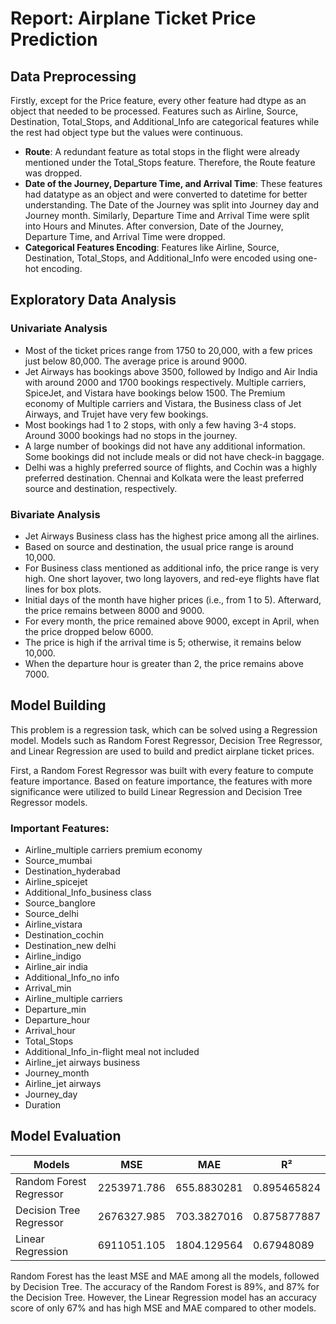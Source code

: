 # Report: Airplane Ticket Price Prediction

## Data Preprocessing
Firstly, except for the Price feature, every other feature had dtype as an object that needed to be processed. Features such as Airline, Source, Destination, Total_Stops, and Additional_Info are categorical features while the rest had object type but the values were continuous.

- **Route**: A redundant feature as total stops in the flight were already mentioned under the Total_Stops feature. Therefore, the Route feature was dropped.
- **Date of the Journey, Departure Time, and Arrival Time**: These features had datatype as an object and were converted to datetime for better understanding. The Date of the Journey was split into Journey day and Journey month. Similarly, Departure Time and Arrival Time were split into Hours and Minutes. After conversion, Date of the Journey, Departure Time, and Arrival Time were dropped.
- **Categorical Features Encoding**: Features like Airline, Source, Destination, Total_Stops, and Additional_Info were encoded using one-hot encoding.

## Exploratory Data Analysis

### Univariate Analysis
- Most of the ticket prices range from 1750 to 20,000, with a few prices just below 80,000. The average price is around 9000.
- Jet Airways has bookings above 3500, followed by Indigo and Air India with around 2000 and 1700 bookings respectively. Multiple carriers, SpiceJet, and Vistara have bookings below 1500. The Premium economy of Multiple carriers and Vistara, the Business class of Jet Airways, and Trujet have very few bookings.
- Most bookings had 1 to 2 stops, with only a few having 3-4 stops. Around 3000 bookings had no stops in the journey.
- A large number of bookings did not have any additional information. Some bookings did not include meals or did not have check-in baggage.
- Delhi was a highly preferred source of flights, and Cochin was a highly preferred destination. Chennai and Kolkata were the least preferred source and destination, respectively.

### Bivariate Analysis
- Jet Airways Business class has the highest price among all the airlines.
- Based on source and destination, the usual price range is around 10,000.
- For Business class mentioned as additional info, the price range is very high. One short layover, two long layovers, and red-eye flights have flat lines for box plots.
- Initial days of the month have higher prices (i.e., from 1 to 5). Afterward, the price remains between 8000 and 9000.
- For every month, the price remained above 9000, except in April, when the price dropped below 6000.
- The price is high if the arrival time is 5; otherwise, it remains below 10,000.
- When the departure hour is greater than 2, the price remains above 7000.

## Model Building
This problem is a regression task, which can be solved using a Regression model. Models such as Random Forest Regressor, Decision Tree Regressor, and Linear Regression are used to build and predict airplane ticket prices.

First, a Random Forest Regressor was built with every feature to compute feature importance. Based on feature importance, the features with more significance were utilized to build Linear Regression and Decision Tree Regressor models.

### Important Features:
- Airline_multiple carriers premium economy
- Source_mumbai
- Destination_hyderabad
- Airline_spicejet
- Additional_Info_business class
- Source_banglore
- Source_delhi
- Airline_vistara
- Destination_cochin
- Destination_new delhi
- Airline_indigo
- Airline_air india
- Additional_Info_no info
- Arrival_min
- Airline_multiple carriers
- Departure_min
- Departure_hour
- Arrival_hour
- Total_Stops
- Additional_Info_in-flight meal not included
- Airline_jet airways business
- Journey_month
- Airline_jet airways
- Journey_day
- Duration

## Model Evaluation
| Models                    | MSE          | MAE         | R²          |
|---------------------------|--------------|-------------|-------------|
| Random Forest Regressor   | 2253971.786  | 655.8830281 | 0.895465824 |
| Decision Tree Regressor   | 2676327.985  | 703.3827016 | 0.875877887 |
| Linear Regression         | 6911051.105  | 1804.129564 | 0.67948089  |

Random Forest has the least MSE and MAE among all the models, followed by Decision Tree. The accuracy of the Random Forest is 89%, and 87% for the Decision Tree. However, the Linear Regression model has an accuracy score of only 67% and has high MSE and MAE compared to other models.
